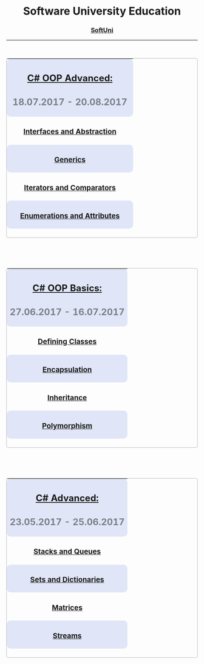 <div align="center">
<h1 style="text-align: center;">Software University&nbsp;Education</h1>
<h3 style="text-align: center;"><a title="SoftUni" href="http://www.softuni.bg" target="_blank">SoftUni</a></h3>
<hr />
<p>&nbsp;</p>
<table align="center" width="400" height="473" style="height: 473px; border: 1px solid #b8b8b8; border-radius: 4px; margin-left: auto; margin-right: auto;" width="400">
<tbody>
<tr>
<td style="text-align: center; background-color: #e0e6f8; border-radius: 10px;">
  <h2><a title="C# OOP Advanced" href="https://github.com/Koceto/SoftUni/tree/master/C%23%20Fundamentals/C%23%20OOP%20Advanced" target="_blank">C# OOP Advanced:</a></h2>
<h2 style="opacity: 0.5;"><strong>18.07.2017 - 20.08.2017</strong></h2>
</td>
</tr>
<tr style="text-align: center;">
<td style="text-align: center;">
<h3><a id="bdf55f8f0b96e4e68ced32d5459c1d04-631a7c2585eafb8a4cde3bb53ffb20bbfcfabe2e" class="js-navigation-open" title="Interfaces and Abstraction" href="https://github.com/Koceto/SoftUni/tree/master/C%23%20Fundamentals/C%23%20OOP%20Advanced/Interfaces%20and%20Abstraction">Interfaces and Abstraction</a></h3>
</td>
</tr>
<tr style="text-align: center;">
<td style="text-align: center; background-color: #e0e6f8; border-radius: 10px;">
<h3><a id="0d7bdbf7f4e4f0dc8ed310a01dee3502-d84f21f1d90482748e2355eda7afe80e9c14df95" class="js-navigation-open" title="Generics" href="https://github.com/Koceto/SoftUni/tree/master/C%23%20Fundamentals/C%23%20OOP%20Advanced/Generics">Generics</a></h3>
</td>
</tr>
<tr style="text-align: center;">
<td style="text-align: center;">
<h3><a id="add7313729f5a3cea26f5131491d7762-f0fc16c90914aa345ed00e1891305dfc8f151519" class="js-navigation-open" title="Iterators and Comparators" href="https://github.com/Koceto/SoftUni/tree/master/C%23%20Fundamentals/C%23%20OOP%20Advanced/Iterators%20and%20Comparators">Iterators and Comparators</a></h3>
</td>
</tr>
<tr style="text-align: center;">
<td style="text-align: center; background-color: #e0e6f8; border-radius: 10px;">
<h3><a id="1c779ab85f12bb917adbb68faee401e9-697a745a3fcdf2717f15418d100f2d9172a32248" class="js-navigation-open" title="Enumerations and Attributes" href="https://github.com/Koceto/SoftUni/tree/master/C%23%20Fundamentals/C%23%20OOP%20Advanced/Enumerations%20and%20Attributes">Enumerations and Attributes</a></h3>
</td>
</tr>
<tr style="text-align: center;">
<td style="text-align: center;">
<h3>Reflection</h3>
</td>
</tr>
<tr style="text-align: center;">
<td style="text-align: center; background-color: #e0e6f8; border-radius: 10px;">
<h3>Unit Testing</h3>
</td>
</tr>
<tr style="text-align: center;">
<td style="text-align: center;">
<h3>SOLID</h3>
</td>
</tr>
<tr style="text-align: center;">
<td style="text-align: center; background-color: #e0e6f8; border-radius: 10px;">
<h3>Object Communication&nbsp;and Events</h3>
</td>
</tr>
</tbody>
</table>
<p>&nbsp;</p>
<p>&nbsp;</p>
<table align="center" style="height: 473px; border: 1px solid #b8b8b8; border-radius: 4px; margin-left: auto; margin-right: auto;" width="400">
<tbody>
<tr>
<td style="text-align: center; background-color: #e0e6f8; border-radius: 10px;">
<h2><a title="C# Advanced" href="https://github.com/Koceto/SoftUni/tree/master/C%23%20Fundamentals/C%23%20OOP%20Basics" target="_blank">C# OOP Basics:</a></h2>
<h2 style="opacity: 0.5;"><strong>27.06.2017 - 16.07.2017</strong></h2>
</td>
</tr>
<tr style="text-align: center;">
<td style="text-align: center;">
<h3><a id="aa125b08bb885251d6fa1c8af21f8da2-42415e05f36526d2c3fe619aa005ef05dfff5817" class="js-navigation-open" title="Defining Classes" href="https://github.com/Koceto/SoftUni/tree/master/C%23%20Fundamentals/C%23%20OOP%20Basics/Defining%20Classes">Defining Classes</a></h3>
</td>
</tr>
<tr style="text-align: center;">
<td style="text-align: center; background-color: #e0e6f8; border-radius: 10px;">
<h3><a id="43b1c2e11d5fac4356c9b5ba7ac1dc6b-5e2776c6b52873dd83a2d500b1947d00b1152f06" class="js-navigation-open" title="Encapsulation" href="https://github.com/Koceto/SoftUni/tree/master/C%23%20Fundamentals/C%23%20OOP%20Basics/Encapsulation">Encapsulation</a></h3>
</td>
</tr>
<tr style="text-align: center;">
<td style="text-align: center;">
<h3><a id="e40489cd1e7102e35469c937e05c8bba-506351fb68d62b77136e2f34fd12ffb8871628ed" class="js-navigation-open" title="Inheritance" href="https://github.com/Koceto/SoftUni/tree/master/C%23%20Fundamentals/C%23%20OOP%20Basics/Inheritance">Inheritance</a></h3>
</td>
</tr>
<tr style="text-align: center;">
<td style="text-align: center; background-color: #e0e6f8; border-radius: 10px;">
<h3><a id="371fedf6ee6747b1de368aafb08094e8-7cf6e99f84643e47ef7d17c07f99fd7514060363" class="js-navigation-open" title="Polymorphism" href="https://github.com/Koceto/SoftUni/tree/master/C%23%20Fundamentals/C%23%20OOP%20Basics/Polymorphism">Polymorphism</a></h3>
</td>
</tr>
<tr style="text-align: center;">
<td style="text-align: center;">
<h3><a id="ce780c35d98f894d78f83a2e32d82d64-c7c881c5dd34b72a8b54a33b46de45166de8f127" class="js-navigation-open" title="Exam Preparation" href="https://github.com/Koceto/SoftUni/tree/master/C%23%20Fundamentals/C%23%20OOP%20Basics/Exam%20Preparation">Exam Preparation</a></h3>
</td>
</tr>
</tbody>
</table>
<p>&nbsp;</p>
<p>&nbsp;</p>
<table align="center" style="height: 473px; border: 1px solid #b8b8b8; border-radius: 4px; margin-left: auto; margin-right: auto;" width="400">
<tbody>
<tr>
<td style="text-align: center; background-color: #e0e6f8; border-radius: 10px;">
  <h2><a title="C# Advanced" href="https://github.com/Koceto/SoftUni/tree/master/C%23%20Fundamentals/C%23%20Advanced" target="_blank">C# Advanced:</a></h2>
<h2 style="opacity: 0.5;"><strong>23.05.2017 - 25.06.2017</strong></h2>
</td>
</tr>
<tr style="text-align: center;">
<td style="text-align: center;">
<h3><a title="Stacks and Queues - Exercises" href="https://github.com/Koceto/SoftUni/tree/master/C%23%20Fundamentals/C%23%20Advanced/Stacks%20And%20Queues" target="_blank">Stacks and Queues</a></h3>
</td>
</tr>
<tr style="text-align: center;">
<td style="text-align: center; background-color: #e0e6f8; border-radius: 10px;">
<h3><a title="Sets and Dictionaries - Exercises" href="https://github.com/Koceto/SoftUni/tree/master/C%23%20Fundamentals/C%23%20Advanced/Sets%20And%20Dictionaries" target="_blank">Sets and Dictionaries</a></h3>
</td>
</tr>
<tr style="text-align: center;">
<td style="text-align: center;">
<h3><a title="Matrices - Exercises" href="https://github.com/Koceto/SoftUni/tree/master/C%23%20Fundamentals/C%23%20Advanced/Matrices" target="_blank">Matrices</a></h3>
</td>
</tr>
<tr style="text-align: center;">
<td style="text-align: center; background-color: #e0e6f8; border-radius: 10px;">
<h3><a title="Streams - Exercises" href="https://github.com/Koceto/SoftUni/tree/master/C%23%20Fundamentals/C%23%20Advanced/Streams" target="_blank">Streams</a></h3>
</td>
</tr>
<tr style="text-align: center;">
<td style="text-align: center;">
<h3><a title="Manual String Processing - Exercises" href="https://github.com/Koceto/SoftUni/tree/master/C%23%20Fundamentals/C%23%20Advanced/Manual%20String%20Processing" target="_blank">Manual String Processing</a></h3>
</td>
</tr>
<tr style="text-align: center;">
<td style="text-align: center; background-color: #e0e6f8; border-radius: 10px;">
<h3><a title="Regular Expressions - Exercises" href="https://github.com/Koceto/SoftUni/tree/master/C%23%20Fundamentals/C%23%20Advanced/Regex" target="_blank">Regular Expressions</a></h3>
</td>
</tr>
<tr style="text-align: center;">
<td style="text-align: center;">
<h3><a title="Functional Programming - Exercises" href="https://github.com/Koceto/SoftUni/tree/master/C%23%20Fundamentals/C%23%20Advanced/Functional%20Programming" target="_blank">Functional Programming</a></h3>
</td>
</tr>
<tr style="text-align: center;">
<td style="text-align: center; background-color: #e0e6f8; border-radius: 10px;">
<h3><a title="LINQ - Exercises" href="https://github.com/Koceto/SoftUni/tree/master/C%23%20Fundamentals/C%23%20Advanced/LINQ" target="_blank">LINQ</a>&nbsp;</h3>
</td>
</tr>
<tr style="text-align: center;">
<td style="text-align: center;">
<h3><a id="ce780c35d98f894d78f83a2e32d82d64-c7c881c5dd34b72a8b54a33b46de45166de8f127" class="js-navigation-open" title="Exam Preparation" href="https://github.com/Koceto/SoftUni/tree/master/C%23%20Fundamentals/C%23%20OOP%20Basics/Exam%20Preparation">Exam Preparation</a></h3>
</td>
</tr>
</tbody>
</table>
</div>
